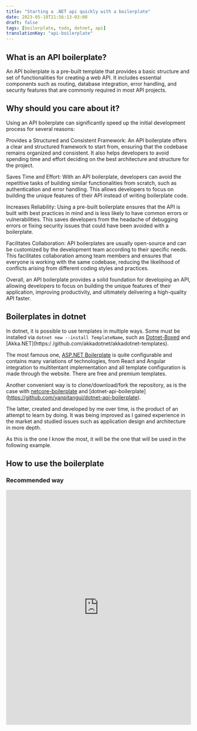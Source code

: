 ```yaml
---
title: "Starting a .NET api quickly with a boilerplate"
date: 2023-05-10T21:56:13-03:00
draft: false
tags: [boilerplate, todo, dotnet, api]
translationKey: "api-boilerplate"
---
```


## What is an API boilerplate?

An API boilerplate is a pre-built template that provides a basic structure and set of functionalities for creating a web API. It includes essential components such as routing, database integration, error handling, and security features that are commonly required in most API projects.

## Why should you care about it?
Using an API boilerplate can significantly speed up the initial development process for several reasons:

Provides a Structured and Consistent Framework: An API boilerplate offers a clear and structured framework to start from, ensuring that the codebase remains organized and consistent. It also helps developers to avoid spending time and effort deciding on the best architecture and structure for the project.

Saves Time and Effort: With an API boilerplate, developers can avoid the repetitive tasks of building similar functionalities from scratch, such as authentication and error handling. This allows developers to focus on building the unique features of their API instead of writing boilerplate code.

Increases Reliability: Using a pre-built boilerplate ensures that the API is built with best practices in mind and is less likely to have common errors or vulnerabilities. This saves developers from the headache of debugging errors or fixing security issues that could have been avoided with a boilerplate.

Facilitates Collaboration: API boilerplates are usually open-source and can be customized by the development team according to their specific needs. This facilitates collaboration among team members and ensures that everyone is working with the same codebase, reducing the likelihood of conflicts arising from different coding styles and practices.

Overall, an API boilerplate provides a solid foundation for developing an API, allowing developers to focus on building the unique features of their application, improving productivity, and ultimately delivering a high-quality API faster.

## Boilerplates in dotnet
In dotnet, it is possible to use templates in multiple ways.
Some must be installed via ```dotnet new --install TemplateName```, such as [Dotnet-Boxed](https://github.com/Dotnet-Boxed/Templates) and [Akka.NET](https:/ /github.com/akkadotnet/akkadotnet-templates).

The most famous one, [ASP.NET Boilerplate](https://github.com/aspnetboilerplate/aspnetboilerplate) is quite configurable and contains many variations of technologies, from React and Angular integration to multitentant implementation and all template configuration is made through the website. There are free and premium templates.

Another convenient way is to clone/download/fork the repository, as is the case with [netcore-boilerplate](https://github.com/lkurzyniec/netcore-boilerplate) and [dotnet-api-boilerplate] (https://github.com/yanpitangui/dotnet-api-boilerplate).

The latter, created and developed by me over time, is the product of an attempt to learn by doing.
It was being improved as I gained experience in the market and studied issues such as application design and architecture in more depth.

As this is the one I know the most, it will be the one that will be used in the following example.

## How to use the boilerplate

### Recommended way
<iframe src="https://scribehow.com/embed/Creating_a_repository_from_a_template__wtmg_1aXTOGPcsDWvtplRg?skipIntro=true" width="100%" height="640" allowfullscreen frameborder="0"></iframe>